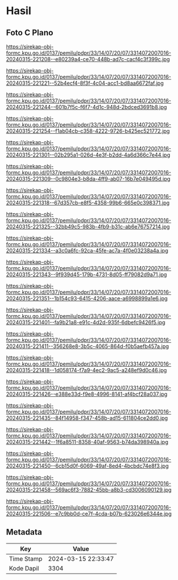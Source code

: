 # Hasil

## Foto C Plano

https://sirekap-obj-formc.kpu.go.id/0137/pemilu/pdpr/33/14/07/20/07/3314072007016-20240315-221208--e80239a4-ce70-448b-ad7c-cacf4c3f399c.jpg

https://sirekap-obj-formc.kpu.go.id/0137/pemilu/pdpr/33/14/07/20/07/3314072007016-20240315-221221--52b4ecf4-8f3f-4c04-acc1-bd8aa6672faf.jpg

https://sirekap-obj-formc.kpu.go.id/0137/pemilu/pdpr/33/14/07/20/07/3314072007016-20240315-221244--601b7f5c-f6f7-4d1c-948d-2bdced3691b8.jpg

https://sirekap-obj-formc.kpu.go.id/0137/pemilu/pdpr/33/14/07/20/07/3314072007016-20240315-221254--f1ab04cb-c358-4222-9726-b425ec521772.jpg

https://sirekap-obj-formc.kpu.go.id/0137/pemilu/pdpr/33/14/07/20/07/3314072007016-20240315-221301--02b295a1-026d-4e3f-b2dd-4a6d366c7e44.jpg

https://sirekap-obj-formc.kpu.go.id/0137/pemilu/pdpr/33/14/07/20/07/3314072007016-20240315-221309--0c9804e3-b8da-4ff9-ab07-16b7e049495d.jpg

https://sirekap-obj-formc.kpu.go.id/0137/pemilu/pdpr/33/14/07/20/07/3314072007016-20240315-221318--67d357cb-e8f5-4358-99b6-665e0c398371.jpg

https://sirekap-obj-formc.kpu.go.id/0137/pemilu/pdpr/33/14/07/20/07/3314072007016-20240315-221325--32bb49c5-983b-4fb9-b31c-ab6e76757214.jpg

https://sirekap-obj-formc.kpu.go.id/0137/pemilu/pdpr/33/14/07/20/07/3314072007016-20240315-221334--a3c0a6fc-92ca-45fe-ac7a-4f0e03238a4a.jpg

https://sirekap-obj-formc.kpu.go.id/0137/pemilu/pdpr/33/14/07/20/07/3314072007016-20240315-221343--9f939d45-179b-4731-8d05-ff79082d9a71.jpg

https://sirekap-obj-formc.kpu.go.id/0137/pemilu/pdpr/33/14/07/20/07/3314072007016-20240315-221351--1b154c93-6415-4206-aace-a6998899a1e6.jpg

https://sirekap-obj-formc.kpu.go.id/0137/pemilu/pdpr/33/14/07/20/07/3314072007016-20240315-221401--fa9b21a8-e91c-4d2d-935f-6dbefc9426f5.jpg

https://sirekap-obj-formc.kpu.go.id/0137/pemilu/pdpr/33/14/07/20/07/3314072007016-20240315-221411--356268e8-3b5c-4065-864d-f0b5aefb457a.jpg

https://sirekap-obj-formc.kpu.go.id/0137/pemilu/pdpr/33/14/07/20/07/3314072007016-20240315-221418--1d058174-f7a9-4ec2-9ac5-a248ef9d0c46.jpg

https://sirekap-obj-formc.kpu.go.id/0137/pemilu/pdpr/33/14/07/20/07/3314072007016-20240315-221426--e388e33d-f9e8-4996-8141-af4bcf28a037.jpg

https://sirekap-obj-formc.kpu.go.id/0137/pemilu/pdpr/33/14/07/20/07/3314072007016-20240315-221435--84f14958-f347-458b-ad15-611804ce2dd0.jpg

https://sirekap-obj-formc.kpu.go.id/0137/pemilu/pdpr/33/14/07/20/07/3314072007016-20240315-221442--1f6a8511-8358-40af-9563-b74da398940a.jpg

https://sirekap-obj-formc.kpu.go.id/0137/pemilu/pdpr/33/14/07/20/07/3314072007016-20240315-221450--6cb15d0f-6069-49af-8ed4-4bcbdc74e8f3.jpg

https://sirekap-obj-formc.kpu.go.id/0137/pemilu/pdpr/33/14/07/20/07/3314072007016-20240315-221458--569ac6f3-7882-45bb-a8b3-cd3006090129.jpg

https://sirekap-obj-formc.kpu.go.id/0137/pemilu/pdpr/33/14/07/20/07/3314072007016-20240315-221506--e7c9bb0d-ce7f-4cda-b07b-623026e6344e.jpg


## Metadata

| Key        | Value               |
| ---------- | ------------------- |
| Time Stamp | 2024-03-15 22:33:47 |
| Kode Dapil | 3304                |



